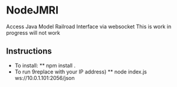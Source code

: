 # NodeJMRI
Access Java Model Railroad Interface via websocket
This is work in progress will not work

Instructions
------------

* To install:
** npm install .
* To run 9replace with your IP address)
** node index.js ws://10.0.1.101:2056/json
